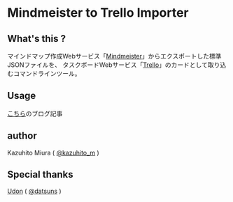 Mindmeister to Trello Importer
==========================

## What's this ?

マインドマップ作成Webサービス「[Mindmeister](https://www.mindmeister.com/)」からエクスポートした標準JSONファイルを、
タスクボードWebサービス「[Trello](https://trello.com/)」のカードとして取り込むコマンドラインツール。

## Usage

[こちら](http://kazuhito-m.github.io/tech/2015/11/01/)のブログ記事

## author

Kazuhito Miura ( [@kazuhito_m](https://twitter.com/kazuhito_m "kazuhito_m on Twitter") )

## Special thanks

[Udon](https://github.com/datsuns) ( [@datsuns](https://twitter.com/datsuns) )

